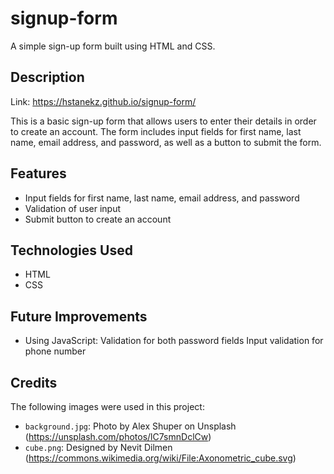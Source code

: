 # signup-form

A simple sign-up form built using HTML and CSS.

## Description
Link: https://hstanekz.github.io/signup-form/

This is a basic sign-up form that allows users to enter their details in order to create an account. The form includes input fields for first name, last name, email address, and password, as well as a button to submit the form.

## Features

- Input fields for first name, last name, email address, and password
- Validation of user input
- Submit button to create an account

## Technologies Used

- HTML
- CSS

## Future Improvements
- Using JavaScript:
   Validation for both password fields
   Input validation for phone number

## Credits

The following images were used in this project:

- `background.jpg`: Photo by Alex Shuper on Unsplash (https://unsplash.com/photos/lC7smnDclCw)
- `cube.png`: Designed by Nevit Dilmen (https://commons.wikimedia.org/wiki/File:Axonometric_cube.svg)
